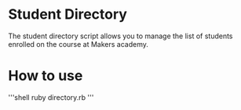 Student Directory
=================

The student directory script allows you to manage the list of students enrolled on the course at Makers academy.

How to use
==========

'''shell
ruby directory.rb
'''